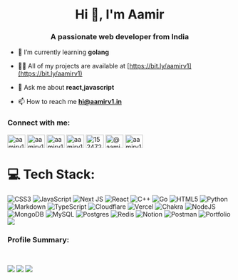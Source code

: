 <h1 align="center">Hi 👋, I'm Aamir</h1>
<h3 align="center">A passionate web developer from India</h3>

- 🌱 I’m currently learning **golang**

- 👨‍💻 All of my projects are available at [https://bit.ly/aamirv1](https://bit.ly/aamirv1)

- 💬 Ask me about **react,javascript**

- 📫 How to reach me **hi@aamirv1.in**

<h3 align="left">Connect with me:</h3>
<p align="left">
<a href="https://codepen.io/aamirv1" target="blank"><img align="center" src="https://raw.githubusercontent.com/rahuldkjain/github-profile-readme-generator/master/src/images/icons/Social/codepen.svg" alt="aamirv1" height="30" width="40" /></a>
<a href="https://dev.to/aamirv1" target="blank"><img align="center" src="https://raw.githubusercontent.com/rahuldkjain/github-profile-readme-generator/master/src/images/icons/Social/devto.svg" alt="aamirv1" height="30" width="40" /></a>
<a href="https://twitter.com/aamirv1" target="blank"><img align="center" src="https://raw.githubusercontent.com/rahuldkjain/github-profile-readme-generator/master/src/images/icons/Social/twitter.svg" alt="aamirv1" height="30" width="40" /></a>
<a href="https://linkedin.com/in/aamirv1" target="blank"><img align="center" src="https://raw.githubusercontent.com/rahuldkjain/github-profile-readme-generator/master/src/images/icons/Social/linked-in-alt.svg" alt="aamirv1" height="30" width="40" /></a>
<a href="https://stackoverflow.com/users/15247281/aamirv1" target="blank"><img align="center" src="https://raw.githubusercontent.com/rahuldkjain/github-profile-readme-generator/master/src/images/icons/Social/stack-overflow.svg" alt="15247281/aamirv1" height="30" width="40" /></a>
<a href="https://medium.com/@aamirv1" target="blank"><img align="center" src="https://raw.githubusercontent.com/rahuldkjain/github-profile-readme-generator/master/src/images/icons/Social/medium.svg" alt="@aamirv1" height="30" width="40" /></a>
<a href="https://www.youtube.com/c/aamirv1" target="blank"><img align="center" src="https://raw.githubusercontent.com/rahuldkjain/github-profile-readme-generator/master/src/images/icons/Social/youtube.svg" alt="aamirv1" height="30" width="40" /></a>
</p>

# 💻 Tech Stack:
![CSS3](https://img.shields.io/badge/css3-%231572B6.svg?style=for-the-badge&logo=css3&logoColor=white) ![JavaScript](https://img.shields.io/badge/javascript-%23323330.svg?style=for-the-badge&logo=javascript&logoColor=%23F7DF1E) ![Next JS](https://img.shields.io/badge/Next-black?style=for-the-badge&logo=next.js&logoColor=white) ![React](https://img.shields.io/badge/react-%2320232a.svg?style=for-the-badge&logo=react&logoColor=%2361DAFB) ![C++](https://img.shields.io/badge/c++-%2300599C.svg?style=for-the-badge&logo=c%2B%2B&logoColor=white) ![Go](https://img.shields.io/badge/go-%2300ADD8.svg?style=for-the-badge&logo=go&logoColor=white) ![HTML5](https://img.shields.io/badge/html5-%23E34F26.svg?style=for-the-badge&logo=html5&logoColor=white) ![Python](https://img.shields.io/badge/python-3670A0?style=for-the-badge&logo=python&logoColor=ffdd54) ![Markdown](https://img.shields.io/badge/markdown-%23000000.svg?style=for-the-badge&logo=markdown&logoColor=white) ![TypeScript](https://img.shields.io/badge/typescript-%23007ACC.svg?style=for-the-badge&logo=typescript&logoColor=white) ![Cloudflare](https://img.shields.io/badge/Cloudflare-F38020?style=for-the-badge&logo=Cloudflare&logoColor=white) ![Vercel](https://img.shields.io/badge/vercel-%23000000.svg?style=for-the-badge&logo=vercel&logoColor=white) ![Chakra](https://img.shields.io/badge/chakra-%234ED1C5.svg?style=for-the-badge&logo=chakraui&logoColor=white) ![NodeJS](https://img.shields.io/badge/node.js-6DA55F?style=for-the-badge&logo=node.js&logoColor=white) ![MongoDB](https://img.shields.io/badge/MongoDB-%234ea94b.svg?style=for-the-badge&logo=mongodb&logoColor=white) ![MySQL](https://img.shields.io/badge/mysql-%2300f.svg?style=for-the-badge&logo=mysql&logoColor=white) ![Postgres](https://img.shields.io/badge/postgres-%23316192.svg?style=for-the-badge&logo=postgresql&logoColor=white) ![Redis](https://img.shields.io/badge/redis-%23DD0031.svg?style=for-the-badge&logo=redis&logoColor=white) ![Notion](https://img.shields.io/badge/Notion-%23000000.svg?style=for-the-badge&logo=notion&logoColor=white) ![Postman](https://img.shields.io/badge/Postman-FF6C37?style=for-the-badge&logo=postman&logoColor=white) ![Portfolio](https://img.shields.io/badge/Portfolio-%23000000.svg?style=for-the-badge&logo=firefox&logoColor=#FF7139) 
<br>![](https://komarev.com/ghpvc/?username=aamirv1&label=Profile+Views&style=flat-square&color=1DA1F2)
<h3 align="left">Profile Summary:</h3><br>

![](http://github-profile-summary-cards.vercel.app/api/cards/profile-details?username=aamirv1&theme=github_dark)
![](http://github-profile-summary-cards.vercel.app/api/cards/stats?username=aamirv1&theme=github_dark)
![](http://github-profile-summary-cards.vercel.app/api/cards/productive-time?username=aamirv1&theme=github_dark&utcOffset=8)
